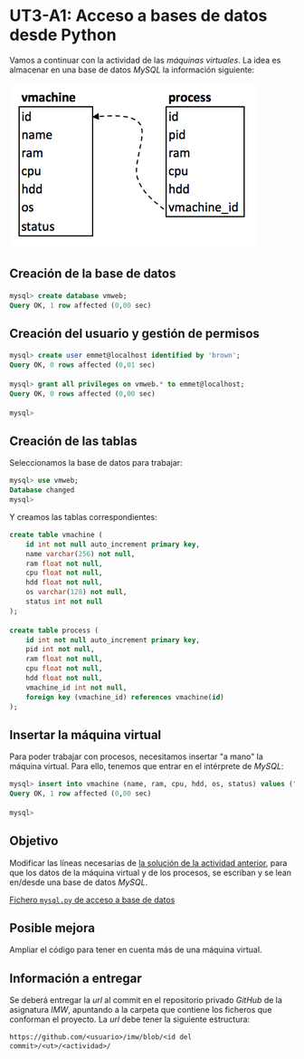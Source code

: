 # UT3-A1: Acceso a bases de datos desde Python

Vamos a continuar con la actividad de las *máquinas virtuales*. La idea es almacenar en una base de datos *MySQL* la información siguiente:

![](img/ER.png)

## Creación de la base de datos

```sql
mysql> create database vmweb;
Query OK, 1 row affected (0,00 sec)
```

## Creación del usuario y gestión de permisos

```sql
mysql> create user emmet@localhost identified by 'brown';
Query OK, 0 rows affected (0,01 sec)

mysql> grant all privileges on vmweb.* to emmet@localhost;
Query OK, 0 rows affected (0,00 sec)

mysql>
```

## Creación de las tablas

Seleccionamos la base de datos para trabajar:

```sql
mysql> use vmweb;
Database changed
mysql>
```

Y creamos las tablas correspondientes:

```sql
create table vmachine (
    id int not null auto_increment primary key,
    name varchar(256) not null,
    ram float not null,
    cpu float not null,
    hdd float not null,
    os varchar(128) not null,
    status int not null
);

create table process (
    id int not null auto_increment primary key,
    pid int not null,
    ram float not null,
    cpu float not null,
    hdd float not null,
    vmachine_id int not null,
    foreign key (vmachine_id) references vmachine(id)
);
```

## Insertar la máquina virtual

Para poder trabajar con procesos, necesitamos insertar "a mano" la máquina virtual. Para ello, tenemos que entrar en el intérprete de *MySQL*:

```sql
mysql> insert into vmachine (name, ram, cpu, hdd, os, status) values ("Azkaban", 16, 3.7, 1000, "debian", 0);
Query OK, 1 row affected (0,00 sec)

mysql>
```

## Objetivo

Modificar las líneas necesarias de [la solución de la actividad anterior](https://www.dropbox.com/sh/fk3xcksdo1ht40c/AABFhH5Xk4bVC6ybDvJcYotZa?dl=0), para que los datos de la máquina virtual y de los procesos, se escriban y se lean en/desde una base de datos *MySQL*.

[Fichero `mysql.py` de acceso a base de datos](mysql.py) 

## Posible mejora

Ampliar el código para tener en cuenta más de una máquina virtual.

## Información a entregar

Se deberá entregar la *url* al commit en el repositorio privado *GitHub* de la asignatura *IMW*, apuntando a la carpeta que contiene los ficheros que conforman el proyecto. La *url* debe tener la siguiente estructura:

```
https://github.com/<usuario>/imw/blob/<id del commit>/<ut>/<actividad>/
```
